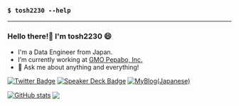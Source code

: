 ### `$ tosh2230 --help`

---

### Hello there!👋 I'm tosh2230 :smile:

- I'm a Data Engineer from Japan.
- I’m currently working at [GMO Pepabo, Inc.](https://pepabo.com/)
- 💬 Ask me about anything and everything!

[![Twitter Badge](https://img.shields.io/badge/-tosh2230-00acee?style=simple&logo=twitter&logoColor=white&link=https://twitter.com/tosh2230/)](https://www.twitter.com/tosh2230/)
[![Speaker Deck Badge](https://img.shields.io/badge/-tosh2230-darkgreen?style=simple&logo=speakerdeck&logoColor=white&link=https://speakerdeck.com/tosh2230/)](https://speakerdeck.com/tosh2230/)
[![MyBlog(Japanese)](https://img.shields.io/badge/-MyBlog(Japanese)-midnightblue?style=simple&logo=hatena&logoColor=white&link=https://ts223.hatenablog.com)](https://ts223.hatenablog.com)

<a href="https://github.com/tosh2230/github-readme-stats"><img align="center" src="https://github-readme-stats.vercel.app/api?username=tosh2230&show_icons=true&include_all_commits=true&hide_border=true" alt="GitHub stats" /></a>
<a href="https://github.com/tosh2230/github-readme-stats"><img align="center" src="https://github-readme-stats.vercel.app/api/top-langs/?username=tosh2230&layout=compact&hide_border=true&hide=jupyter%20notebook" /></a>

<!--
**tosh2230/tosh2230** is a ✨ _special_ ✨ repository because its `README.md` (this file) appears on your GitHub profile.

Here are some ideas to get you started:

- 🔭 I’m currently working on ...
- 🌱 I’m currently learning ...
- 👯 I’m looking to collaborate on ...
- 🤔 I’m looking for help with ...
- 💬 Ask me about ...
- 📫 How to reach me: ...
- 😄 Pronouns: ...
- ⚡ Fun fact: ...
-->
